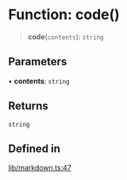 # Function: code()

> **code**(`contents`): `string`

## Parameters

• **contents**: `string`

## Returns

`string`

## Defined in

[lib/markdown.ts:47](https://github.com/AgentEnder/markdown-factory/blob/2edbf76b627cbe956c348c7a77ef5e7f1870acac/packages/markdown-factory/src/lib/markdown.ts#L47)
